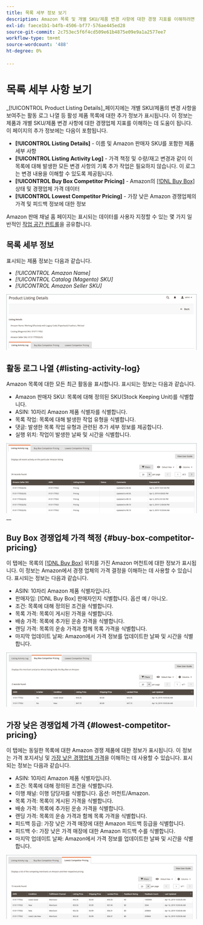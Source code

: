 ```yaml
---
title: 목록 세부 정보 보기
description: Amazon 목록 및 개별 SKU/제품 변경 사항에 대한 경쟁 지표를 이해하려면 제품 목록 세부 사항 페이지를 검토하십시오.
exl-id: faece1b1-b4fb-4506-bf77-576ae445ed28
source-git-commit: 2c753ec5f6f4cd509e61b4875e09e9a1a2577ee7
workflow-type: tm+mt
source-wordcount: '488'
ht-degree: 0%

---
```


# 목록 세부 사항 보기

_[!UICONTROL Product Listing Details]_페이지에는 개별 SKU/제품의 변경 사항을 보여주는 활동 로그 나열 등 활성 제품 목록에 대한 추가 정보가 표시됩니다. 이 정보는 제품과 개별 SKU/제품 변경 사항에 대한 경쟁업체 지표를 이해하는 데 도움이 됩니다. 이 페이지의 추가 정보에는 다음이 포함됩니다.

- **[!UICONTROL Listing Details]** - 이름 및 Amazon 판매자 SKU를 포함한 제품 세부 사항
- **[!UICONTROL Listing Activity Log]** - 가격 책정 및 수량/재고 변경과 같이 이 목록에 대해 발생한 모든 변경 사항의 기록 추가 작업은 필요하지 않습니다. 이 로그는 변경 내용을 이해할 수 있도록 제공됩니다.
- **[!UICONTROL Buy Box Competitor Pricing]** - Amazon의  [[!DNL Buy Box]](./buy-box-competitor-pricing.md) 상태 및 경쟁업체 가격 데이터
- **[!UICONTROL Lowest Competitor Pricing]** - 가장 낮은 Amazon 경쟁업체의 가격 및 피드백 정보에 대한 정보

Amazon 판매 채널 홈 페이지는 표시되는 데이터를 사용자 지정할 수 있는 몇 가지 일반적인 [작업 공간 컨트롤](./workspace-controls.md)을 공유합니다.

## 목록 세부 정보

표시되는 제품 정보는 다음과 같습니다.

- _[!UICONTROL Amazon Name]_
- _[!UICONTROL Catalog (Magento) SKU]_
- _[!UICONTROL Amazon Seller SKU]_

![목록 세부 정보](assets/amazon-product-listing-details.png)

## 활동 로그 나열 {#listing-activity-log}

Amazon 목록에 대한 모든 최근 활동을 표시합니다. 표시되는 정보는 다음과 같습니다.

- Amazon 판매자 SKU: 목록에 대해 정의된 SKU(Stock Keeping Unit)를 식별합니다.
- ASIN: 10자리 Amazon 제품 식별자를 식별합니다.
- 목록 작업: 목록에 대해 발생한 작업 유형을 식별합니다.
- 댓글: 발생한 목록 작업 유형과 관련된 추가 세부 정보를 제공합니다.
- 실행 위치: 작업이 발생한 날짜 및 시간을 식별합니다.

![제품 목록 세부 사항 - 활동 로그 나열](assets/amazon-listing-activity-log.png)
__

## Buy Box 경쟁업체 가격 책정 {#buy-box-competitor-pricing}

이 탭에는 목록의 [[!DNL Buy Box]](./buy-box-competitor-pricing.md) 위치를 가진 Amazon 머천트에 대한 정보가 표시됩니다. 이 정보는 Amazon에서 경쟁 업체의 가격 결정을 이해하는 데 사용할 수 있습니다. 표시되는 정보는 다음과 같습니다.

- ASIN: 10자리 Amazon 제품 식별자입니다.
- 판매자임: [!DNL Buy Box] 판매자인지 식별합니다. 옵션 예 / 아니오.
- 조건: 목록에 대해 정의된 조건을 식별합니다.
- 목록 가격: 목록이 게시된 가격을 식별합니다.
- 배송 가격: 목록에 추가된 운송 가격을 식별합니다.
- 랜딩 가격: 목록의 운송 가격과 함께 목록 가격을 식별합니다.
- 마지막 업데이트 날짜: Amazon에서 가격 정보를 업데이트한 날짜 및 시간을 식별합니다.

![제품 목록 세부 정보: Buy Box 경쟁업체 가격 책정](assets/amazon-listing-details-buy-box-2.png)

## 가장 낮은 경쟁업체 가격 {#lowest-competitor-pricing}

이 탭에는 동일한 목록에 대한 Amazon 경쟁 제품에 대한 정보가 표시됩니다. 이 정보는 가격 포지셔닝 및 [가장 낮은 경쟁업체 가격](./lowest-competitor-pricing.md)을 이해하는 데 사용할 수 있습니다. 표시되는 정보는 다음과 같습니다.

- ASIN: 10자리 Amazon 제품 식별자입니다.
- 조건: 목록에 대해 정의된 조건을 식별합니다.
- 이행 채널: 이행 담당자를 식별합니다. 옵션: 머천트/Amazon.
- 목록 가격: 목록이 게시된 가격을 식별합니다.
- 배송 가격: 목록에 추가된 운송 가격을 식별합니다.
- 랜딩 가격: 목록의 운송 가격과 함께 목록 가격을 식별합니다.
- 피드백 등급: 가장 낮은 가격 매장에 대한 Amazon 피드백 등급을 식별합니다.
- 피드백 수: 가장 낮은 가격 매장에 대한 Amazon 피드백 수를 식별합니다.
- 마지막 업데이트 날짜: Amazon에서 가격 정보를 업데이트한 날짜 및 시간을 식별합니다.

![제품 목록 세부 정보 - 가장 낮은 경쟁업체 가격](assets/amazon-listing-details-lowest-comp.png)
